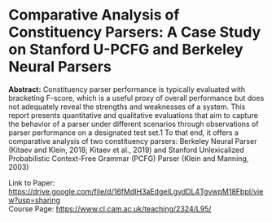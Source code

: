 # Comparative Analysis of Constituency Parsers: A Case Study on Stanford U-PCFG and Berkeley Neural Parsers
**Abstract:** Constituency parser performance is typically evaluated with bracketing F-score, which is a useful proxy of overall performance but does not adequately reveal the strengths and weaknesses of a system. This report presents quantitative and qualitative evaluations that aim to capture the behavior of a parser under different scenarios through observations of parser performance on a designated test set.1 To that end, it offers a comparative analysis of two constituency parsers: Berkeley Neural Parser (Kitaev and Klein, 2018; Kitaev et al., 2019) and Stanford Unlexicalized Probabilistic Context-Free Grammar (PCFG) Parser (Klein and Manning, 2003)

Link to Paper: https://drive.google.com/file/d/16fMdIH3aEdgeILgvdDL4TgvwpM18FbpI/view?usp=sharing <br>
Course Page: https://www.cl.cam.ac.uk/teaching/2324/L95/ <br>
